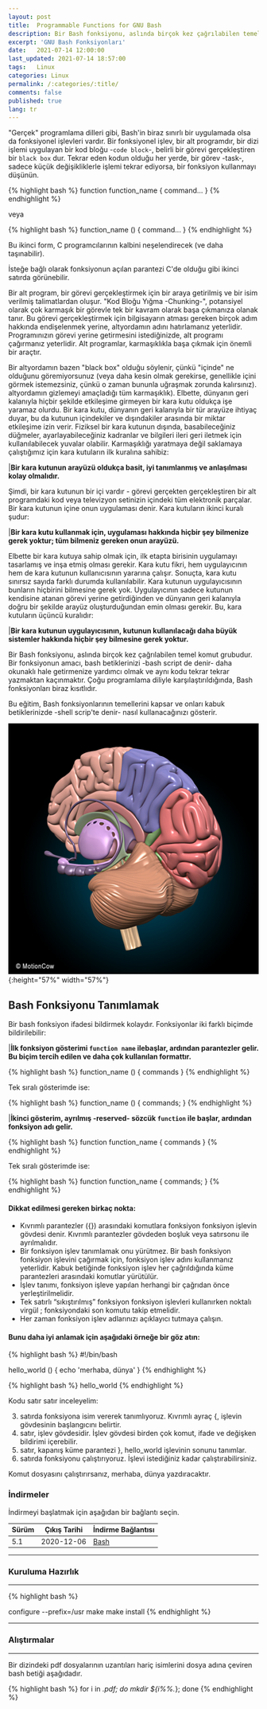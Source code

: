```yaml
---
layout: post
title:  Programmable Functions for GNU Bash
description: Bir Bash fonksiyonu, aslında birçok kez çağrılabilen temel komut grubudur.
excerpt: 'GNU Bash Fonksiyonları'
date:   2021-07-14 12:00:00
last_updated: 2021-07-14 18:57:00
tags:   Linux
categories: Linux
permalink: /:categories/:title/
comments: false
published: true
lang: tr
---
```


"Gerçek" programlama dilleri gibi, Bash'in biraz sınırlı bir uygulamada olsa da fonksiyonel işlevleri vardır. Bir fonksiyonel işlev, bir alt programdır, bir dizi işlemi uygulayan bir kod bloğu -``code block``-, belirli bir görevi gerçekleştiren bir ``black box`` dur. Tekrar eden kodun olduğu her yerde, bir görev -task-, sadece küçük değişikliklerle işlemi tekrar ediyorsa, bir fonksiyon kullanmayı düşünün. 

{% highlight bash %}
function function_name {
command...
}
{% endhighlight %}

veya

{% highlight bash %}
function_name () {
command...
} 
{% endhighlight %}

Bu ikinci form, C programcılarının kalbini neşelendirecek (ve daha taşınabilir).

İsteğe bağlı olarak fonksiyonun açılan parantezi C'de olduğu gibi ikinci satırda görünebilir. 

Bir alt program, bir görevi gerçekleştirmek için bir araya getirilmiş ve bir isim verilmiş talimatlardan oluşur. "Kod Bloğu Yığma -Chunking-", potansiyel olarak çok karmaşık bir görevle tek bir kavram olarak başa çıkmanıza olanak tanır. Bu görevi gerçekleştirmek için bilgisayarın atması gereken birçok adım hakkında endişelenmek yerine, altyordamın adını hatırlamanız yeterlidir. Programınızın görevi yerine getirmesini istediğinizde, alt programı çağırmanız yeterlidir. Alt programlar, karmaşıklıkla başa çıkmak için önemli bir araçtır.

Bir altyordamın bazen "black box" olduğu söylenir, çünkü "içinde" ne olduğunu göremiyorsunuz (veya daha kesin olmak gerekirse, genellikle içini görmek istemezsiniz, çünkü o zaman bununla uğraşmak zorunda kalırsınız). altyordamın gizlemeyi amaçladığı tüm karmaşıklık). Elbette, dünyanın geri kalanıyla hiçbir şekilde etkileşime girmeyen bir kara kutu oldukça işe yaramaz olurdu. Bir kara kutu, dünyanın geri kalanıyla bir tür arayüze ihtiyaç duyar, bu da kutunun içindekiler ve dışındakiler arasında bir miktar etkileşime izin verir. Fiziksel bir kara kutunun dışında, basabileceğiniz düğmeler, ayarlayabileceğiniz kadranlar ve bilgileri ileri geri iletmek için kullanılabilecek yuvalar olabilir. Karmaşıklığı yaratmaya değil saklamaya çalıştığımız için kara kutuların ilk kuralına sahibiz:

|**Bir kara kutunun arayüzü oldukça basit, iyi tanımlanmış ve anlaşılması kolay olmalıdır.** 

Şimdi, bir kara kutunun bir içi vardır - görevi gerçekten gerçekleştiren bir alt programdaki kod veya televizyon setinizin içindeki tüm elektronik parçalar. Bir kara kutunun içine onun uygulaması denir. Kara kutuların ikinci kuralı şudur: 

|**Bir kara kutu kullanmak için, uygulaması hakkında hiçbir şey bilmenize gerek yoktur; tüm bilmeniz gereken onun arayüzü.**

Elbette bir kara kutuya sahip olmak için, ilk etapta birisinin uygulamayı tasarlamış ve inşa etmiş olması gerekir. Kara kutu fikri, hem uygulayıcının hem de kara kutunun kullanıcısının yararına çalışır. Sonuçta, kara kutu sınırsız sayıda farklı durumda kullanılabilir. Kara kutunun uygulayıcısının bunların hiçbirini bilmesine gerek yok. Uygulayıcının sadece kutunun kendisine atanan görevi yerine getirdiğinden ve dünyanın geri kalanıyla doğru bir şekilde arayüz oluşturduğundan emin olması gerekir. Bu, kara kutuların üçüncü kuralıdır: 

|**Bir kara kutunun uygulayıcısının, kutunun kullanılacağı daha büyük sistemler hakkında hiçbir şey bilmesine gerek yoktur.** 

Bir Bash fonksiyonu, aslında birçok kez çağrılabilen temel komut grubudur. Bir fonksiyonun amacı, bash betiklerinizi -bash script de denir- daha okunaklı hale getirmenize yardımcı olmak ve aynı kodu tekrar tekrar yazmaktan kaçınmaktır. Çoğu programlama diliyle karşılaştırıldığında, Bash fonksiyonları biraz kısıtlıdır.

Bu eğitim, Bash fonksiyonlarının temellerini kapsar ve onları kabuk betiklerinizde -shell scrip'te denir- nasıl kullanacağınızı gösterir.

![Bash Functions](/images/bash/Brain.jpg "Brain"){:height="57%" width="57%"}

## Bash Fonksiyonu Tanımlamak 

Bir bash fonksiyon ifadesi bildirmek kolaydır. Fonksiyonlar iki farklı biçimde bildirilebilir:

|**İlk fonksiyon gösterimi ``function name``  ilebaşlar, ardından parantezler gelir. Bu biçim tercih edilen ve daha çok kullanılan formattır.** 


{% highlight bash %}
function_name () {
  commands
}
{% endhighlight %}

Tek sıralı gösterimde ise:

{% highlight bash %}
function_name () { commands; }
{% endhighlight %}

|**İkinci gösterim, ayrılmış -reserved- sözcük ``function`` ile başlar, ardından fonksiyon adı gelir.** 

{% highlight bash %}
function function_name {
  commands
}
{% endhighlight %}

Tek sıralı gösterimde ise:

{% highlight bash %}
function function_name { commands; }
{% endhighlight %}

#### Dikkat edilmesi gereken birkaç nokta:

- Kıvrımlı parantezler ({}) arasındaki komutlara fonksiyon fonksiyon işlevin gövdesi denir. Kıvrımlı parantezler gövdeden boşluk veya satırsonu ile ayrılmalıdır.
- Bir fonksiyon işlev tanımlamak onu yürütmez. Bir bash fonksiyon fonksiyon işlevini çağırmak için, fonksiyon işlev adını kullanmanız yeterlidir. Kabuk betiğinde fonksiyon işlev her çağrıldığında küme parantezleri arasındaki komutlar yürütülür.
- İşlev tanımı, fonksiyon işleve yapılan herhangi bir çağrıdan önce yerleştirilmelidir.
- Tek satırlı “sıkıştırılmış” fonksiyon fonksiyon işlevleri kullanırken noktalı virgül ; fonksiyondaki son komutu takip etmelidir.
- Her zaman fonksiyon işlev adlarınızı açıklayıcı tutmaya çalışın.

#### Bunu daha iyi anlamak için aşağıdaki örneğe bir göz atın: 

{% highlight bash %}
#!/bin/bash

hello_world () {
   echo 'merhaba, dünya'
}
{% endhighlight %}

{% highlight bash %}
hello_world
{% endhighlight %}

Kodu satır satır inceleyelim:

3. satırda fonksiyona isim vererek tanımlıyoruz. Kıvrımlı ayraç {, işlevin gövdesinin başlangıcını belirtir.
4. satır, işlev gövdesidir. İşlev gövdesi birden çok komut, ifade ve değişken bildirimi içerebilir.
5. satır, kapanış küme parantezi }, hello_world işlevinin sonunu tanımlar.
7. satırda fonksiyonu çalıştırıyoruz. İşlevi istediğiniz kadar çalıştırabilirsiniz.

Komut dosyasını çalıştırırsanız, merhaba, dünya yazdıracaktır. 

### **İndirmeler**


İndirmeyi başlatmak için aşağıdan bir bağlantı seçin. 

| Sürüm        | Çıkış Tarihi | İndirme Bağlantısı                                                               |
|--------------|--------------|----------------------------------------------------------------------------------|
| 5.1 | 2020-12-06   | [Bash](http://git.savannah.gnu.org/cgit/bash.git/snapshot/bash-5.1.tar.gz)   |

***

### **Kuruluma Hazırlık**

***

{% highlight bash %}

configure --prefix=/usr
make
make install
{% endhighlight %}

 
***

### **Alıştırmalar**

***
Bir dizindeki pdf dosyalarının uzantıları hariç isimlerini dosya adına çeviren bash betiği aşağıdadır.

{% highlight bash %}
for i in *.pdf; do
mkdir ${i%%.*}; done
{% endhighlight %}
